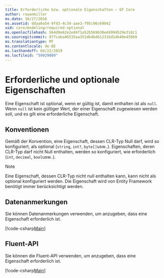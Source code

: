 ```yaml
---
title: Erforderliche bzw. optionale Eigenschaften – EF Core
author: rowanmiller
ms.date: 10/27/2016
ms.assetid: ddaa0a54-9f43-4c34-aae3-f95c96c69842
uid: core/modeling/required-optional
ms.openlocfilehash: 564d9e62e2ed4f1a52b569630ed4994529e31dc1
ms.sourcegitcommit: 87fcaba46535aa351db4bdb1231bd14b40e459b9
ms.translationtype: MT
ms.contentlocale: de-DE
ms.lasthandoff: 04/22/2019
ms.locfileid: "59929809"
---
```

# <a name="required-and-optional-properties"></a>Erforderliche und optionale Eigenschaften

Eine Eigenschaft ist optional, wenn er gültig ist, damit enthalten ist als `null`. Wenn `null` ist kein gültiger Wert, der einer Eigenschaft zugewiesen werden soll, und es gilt eine erforderliche Eigenschaft.

## <a name="conventions"></a>Konventionen

Gemäß der Konvention, eine Eigenschaft, dessen CLR-Typ Null darf, wird so konfiguriert, als optional (`string`, `int?`, `byte[]`usw..). Eigenschaften, deren CLR-Typ darf nicht Null enthalten, werden so konfiguriert, wie erforderlich (`int`, `decimal`, `bool`usw..).

> [!NOTE]  
> Eine Eigenschaft, dessen CLR-Typ nicht null enthalten kann, kann nicht als optional konfiguriert werden. Die Eigenschaft wird von Entity Framework benötigt immer berücksichtigt werden.

## <a name="data-annotations"></a>Datenanmerkungen

Sie können Datenanmerkungen verwenden, um anzugeben, dass eine Eigenschaft erforderlich ist.

[!code-csharp[Main](../../../samples/core/Modeling/DataAnnotations/Samples/Required.cs?highlight=14)]

## <a name="fluent-api"></a>Fluent-API

Sie können die Fluent-API verwenden, um anzugeben, dass eine Eigenschaft erforderlich ist.

[!code-csharp[Main](../../../samples/core/Modeling/FluentAPI/Samples/Required.cs?highlight=11-13)]

